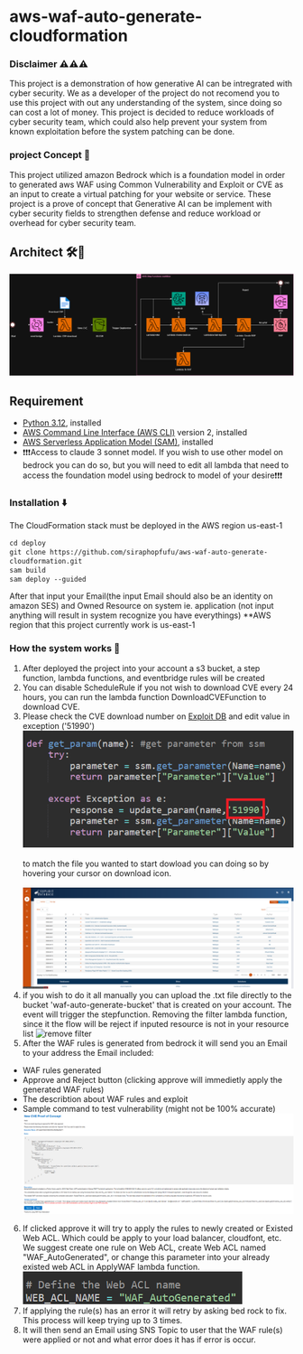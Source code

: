 # aws-waf-auto-generate-cloudformation
### Disclaimer ⚠️⚠️⚠️
This project is a demonstration of how generative AI can be intregrated with cyber security. We as a developer of the project do not recomend you to use this project with out any understanding of the system, since doing so can cost a lot of money. This project is decided to reduce workloads of cyber security team, which could also help prevent your system from known exploitation before the system patching can be done.
### project Concept 📖
This project utilized amazon Bedrock which is a foundation model in order to generated aws WAF using Common Vulnerability and Exploit or CVE as an input to create a virtual patching for your website or service. These project is a prove of concept that Generative AI can be implement with cyber security fields to strengthen defense and reduce workload or overhead for cyber security team.
## Architect 🛠️🔧
![WAF Auto Generated Architecture](pictures/Architect.png)

## Requirement 

- [Python 3.12](https://www.python.org/downloads/), installed
- [AWS Command Line Interface (AWS CLI)](https://docs.aws.amazon.com/cli/latest/userguide/install-cliv2.html) version 2, installed
- [AWS Serverless Application Model (SAM)](https://docs.aws.amazon.com/serverless-application-model/latest/developerguide/serverless-getting-started.html), installed
- ❗❗❗Access to claude 3 sonnet model. If you wish to use other model on bedrock you can do so, but you will need to edit all lambda that need to access the foundation model using bedrock to model of your desire❗❗❗

### Installation ⬇️

The CloudFormation stack must be deployed in the AWS region us-east-1

```
cd deploy
git clone https://github.com/siraphopfufu/aws-waf-auto-generate-cloudformation.git
sam build
sam deploy --guided
```
After that input your Email(the input Email should also be an identity on amazon SES) and Owned Resource on system ie. application (not input anything will result in system recognize you have everythings) **AWS region that this project currently work is us-east-1

### How the system works 📑

1. After deployed the project into your account a s3 bucket, a step function, lambda functions, and eventbridge rules will be created
2. You can disable ScheduleRule if you not wish to download CVE every 24 hours, you can run the lambda function DownloadCVEFunction to download CVE.
3. Please check the CVE download number on [Exploit DB](https://www.exploit-db.com/) and edit value in exception ('51990') <br />
![param](pictures/param.png) <br /> <br /> 
to match the file you wanted to start dowload you can doing so by hovering your cursor on download icon. <br /><br /> 
![download](pictures/download.png) <br />
4. if you wish to do it all manually you can upload the .txt file directly to the bucket 'waf-auto-generate-bucket' that is created on your account. The event will trigger the stepfunction. Removing the filter lambda function, since it the flow will be reject if inputed resource is not in your resource list ![remove filter](pictures/stepfunc_rm_filter.png)
5. After the WAF rules is generated from bedrock it will send you an Email to your address 
the Email included:
- WAF rules generated
- Approve and Reject button (clicking approve will immedietly apply the generated WAF rules)
- The describtion about WAF rules and exploit
- Sample command to test vulnerability (might not be 100% accurate)
![Email](pictures/Email.png)
6. If clicked approve it will try to apply the rules to newly created or Existed Web ACL. Which could be apply to your load balancer, cloudfont, etc. We suggest create one rule on Web ACL, create Web ACL named "WAF_AutoGenerated", or change this parameter into your already existed web ACL in ApplyWAF lambda function. <br />
![Web ACL](pictures/WebACL.png)
7. If applying the rule(s) has an error it will retry by asking bed rock to fix. This process will keep trying up to 3 times.
8. It will then send an Email using SNS Topic to user that the WAF rule(s) were applied or not and what error does it has if error is occur.
